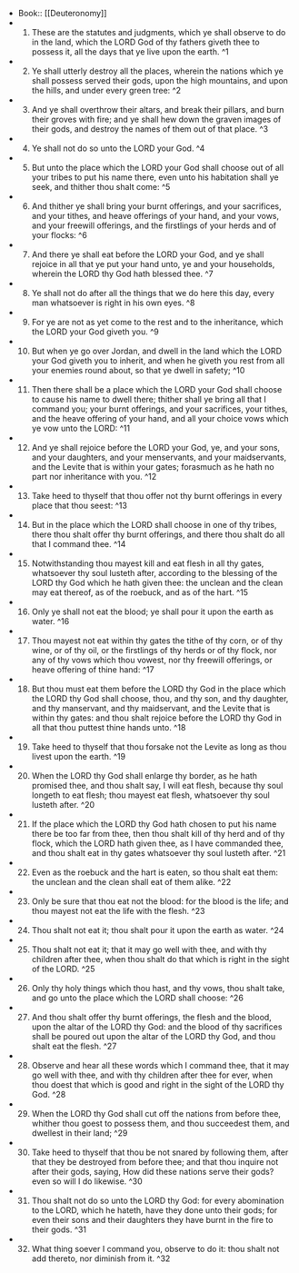 - Book:: [[Deuteronomy]]
- 1. These are the statutes and judgments, which ye shall observe to do in the land, which the LORD God of thy fathers giveth thee to possess it, all the days that ye live upon the earth. ^1
- 2. Ye shall utterly destroy all the places, wherein the nations which ye shall possess served their gods, upon the high mountains, and upon the hills, and under every green tree: ^2
- 3. And ye shall overthrow their altars, and break their pillars, and burn their groves with fire; and ye shall hew down the graven images of their gods, and destroy the names of them out of that place. ^3
- 4. Ye shall not do so unto the LORD your God. ^4
- 5. But unto the place which the LORD your God shall choose out of all your tribes to put his name there, even unto his habitation shall ye seek, and thither thou shalt come: ^5
- 6. And thither ye shall bring your burnt offerings, and your sacrifices, and your tithes, and heave offerings of your hand, and your vows, and your freewill offerings, and the firstlings of your herds and of your flocks: ^6
- 7. And there ye shall eat before the LORD your God, and ye shall rejoice in all that ye put your hand unto, ye and your households, wherein the LORD thy God hath blessed thee. ^7
- 8. Ye shall not do after all the things that we do here this day, every man whatsoever is right in his own eyes. ^8
- 9. For ye are not as yet come to the rest and to the inheritance, which the LORD your God giveth you. ^9
- 10. But when ye go over Jordan, and dwell in the land which the LORD your God giveth you to inherit, and when he giveth you rest from all your enemies round about, so that ye dwell in safety; ^10
- 11. Then there shall be a place which the LORD your God shall choose to cause his name to dwell there; thither shall ye bring all that I command you; your burnt offerings, and your sacrifices, your tithes, and the heave offering of your hand, and all your choice vows which ye vow unto the LORD: ^11
- 12. And ye shall rejoice before the LORD your God, ye, and your sons, and your daughters, and your menservants, and your maidservants, and the Levite that is within your gates; forasmuch as he hath no part nor inheritance with you. ^12
- 13. Take heed to thyself that thou offer not thy burnt offerings in every place that thou seest: ^13
- 14. But in the place which the LORD shall choose in one of thy tribes, there thou shalt offer thy burnt offerings, and there thou shalt do all that I command thee. ^14
- 15. Notwithstanding thou mayest kill and eat flesh in all thy gates, whatsoever thy soul lusteth after, according to the blessing of the LORD thy God which he hath given thee: the unclean and the clean may eat thereof, as of the roebuck, and as of the hart. ^15
- 16. Only ye shall not eat the blood; ye shall pour it upon the earth as water. ^16
- 17. Thou mayest not eat within thy gates the tithe of thy corn, or of thy wine, or of thy oil, or the firstlings of thy herds or of thy flock, nor any of thy vows which thou vowest, nor thy freewill offerings, or heave offering of thine hand: ^17
- 18. But thou must eat them before the LORD thy God in the place which the LORD thy God shall choose, thou, and thy son, and thy daughter, and thy manservant, and thy maidservant, and the Levite that is within thy gates: and thou shalt rejoice before the LORD thy God in all that thou puttest thine hands unto. ^18
- 19. Take heed to thyself that thou forsake not the Levite as long as thou livest upon the earth. ^19
- 20. When the LORD thy God shall enlarge thy border, as he hath promised thee, and thou shalt say, I will eat flesh, because thy soul longeth to eat flesh; thou mayest eat flesh, whatsoever thy soul lusteth after. ^20
- 21. If the place which the LORD thy God hath chosen to put his name there be too far from thee, then thou shalt kill of thy herd and of thy flock, which the LORD hath given thee, as I have commanded thee, and thou shalt eat in thy gates whatsoever thy soul lusteth after. ^21
- 22. Even as the roebuck and the hart is eaten, so thou shalt eat them: the unclean and the clean shall eat of them alike. ^22
- 23. Only be sure that thou eat not the blood: for the blood is the life; and thou mayest not eat the life with the flesh. ^23
- 24. Thou shalt not eat it; thou shalt pour it upon the earth as water. ^24
- 25. Thou shalt not eat it; that it may go well with thee, and with thy children after thee, when thou shalt do that which is right in the sight of the LORD. ^25
- 26. Only thy holy things which thou hast, and thy vows, thou shalt take, and go unto the place which the LORD shall choose: ^26
- 27. And thou shalt offer thy burnt offerings, the flesh and the blood, upon the altar of the LORD thy God: and the blood of thy sacrifices shall be poured out upon the altar of the LORD thy God, and thou shalt eat the flesh. ^27
- 28. Observe and hear all these words which I command thee, that it may go well with thee, and with thy children after thee for ever, when thou doest that which is good and right in the sight of the LORD thy God. ^28
- 29. When the LORD thy God shall cut off the nations from before thee, whither thou goest to possess them, and thou succeedest them, and dwellest in their land; ^29
- 30. Take heed to thyself that thou be not snared by following them, after that they be destroyed from before thee; and that thou inquire not after their gods, saying, How did these nations serve their gods? even so will I do likewise. ^30
- 31. Thou shalt not do so unto the LORD thy God: for every abomination to the LORD, which he hateth, have they done unto their gods; for even their sons and their daughters they have burnt in the fire to their gods. ^31
- 32. What thing soever I command you, observe to do it: thou shalt not add thereto, nor diminish from it. ^32
